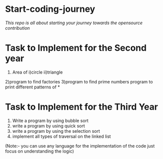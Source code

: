 # Start-coding-journey
*This repo is all about  starting  your journey towards the opensource contribution*

# Task to Implement for the Second year
1) Area of 
    i)circle
   ii)triangle
   
2)program to find  factories
3)program to find prime numbers
   program to print different patterns of *

# Task to Implement for the Third Year 
1)  Write a program  by using bubble sort
2)  write a program by using quick sort
3)  write a program by  using the selection sort
4)  implement all types   of traversal on the linked list


(Note:- you can use any language for the implementation of the code just focus on understanding the logic)

